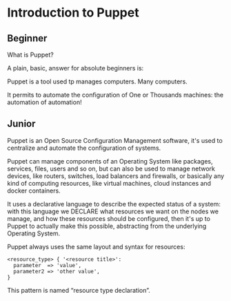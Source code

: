 # Introduction to Puppet

## Beginner 

What is Puppet?

A plain, basic, answer for absolute beginners is:

Puppet is a tool used tp manages computers.
Many computers.

It permits to automate the configuration of One or Thousands machines: the automation of automation!

## Junior

Puppet is an Open Source Configuration Management software, it's used to centralize and automate the configuration of systems.

Puppet can manage components of an Operating System like packages, services, files, users and so on, but can also be used to manage network devices, like routers, switches, load balancers and firewalls, or basically any kind of computing resources, like virtual machines, cloud instances and docker containers.

It uses a declarative language to describe the expected status of a system: with this language we DECLARE what resources we want on the nodes we manage, and how these resources should be configured, then it's up to Puppet to actually make this possible, abstracting from the underlying Operating System.

Puppet always uses the same layout and syntax for resources:

    <resource_type> { '<resource title>':
      parameter  => 'value',
      parameter2 => 'other value',
    }

This pattern is named “resource type declaration”.
